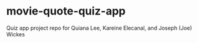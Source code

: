 # movie-quote-quiz-app

Quiz app project repo for Quiana Lee, Kareine Elecanal, and Joseph (Joe) Wickes
